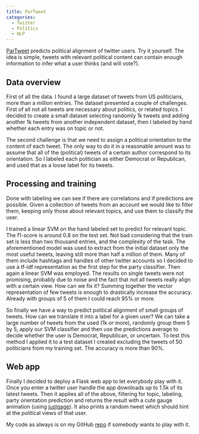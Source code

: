 ```yaml
---
title: ParTweet
categories:
  - Twitter
  - Politics
  - NLP
---
```


[ParTweet](http://www.partweet.com/) predicts political alignment of twitter users. Try it yourself.
The idea is simple, tweets with relevant political content can contain enough information
to infer what a user thinks (and will vote?).

## Data overview

First of all the data. I found a large dataset of tweets from US politicians, more than a million
entries. The dataset presented a couple of challenges. First of all not all tweets are necessary about politics, or 
related topics. I decided to create a small dataset selecting randomly 1k tweets and adding another
1k tweets from another independent dataset, then I labeled by hand whether each entry was on topic or not.

The second challenge is that we need to assign a political orientation to the content of each tweet. 
The only way to do it in a reasonable amount was to assume that all of the (political) tweets of 
a certain author correspond to its orientation. So I labeled each politician as either Democrat or Republican, and
used that as a loose label for its tweets.


## Processing and training

Done with labeling we can see if there are correlations and if predictions are possible.
Given a collection of tweets from an account we would like to filter them, keeping only those
about relevant topics, and use them to classify the user. 

I trained a linear SVM on the hand labeled set to predict for relevant topic. The f1-score is around
0.8 on the test set. Not bad considering that the train set is less than two thousand entries, and the complexity of the task. The aforementioned model was used to extract from the initial dataset only the most useful tweets,
leaving still more than half a million of them. Many of them include hashtags and handles of other twitter accounts
so I decided to use a tf-idf representation as the first step for the party classifier. 
Then again a linear SVM was employed. The results on single tweets were not promising, probably due to noise 
and the fact that not all tweets really align with a certain view. How can we fix it?
Summing together the vector representation of few tweets is enough to drastically increase the accuracy.
Already with groups of 5 of them I could reach 95% or more. 

So finally we have a way to predict political alignment of small groups of tweets. 
How can we translate it into a label for a given user?
We can take a large number of tweets from the used (1k or more), randomly group them 5 by 5, apply 
our SVM classifier and then use the predictions average to decide whether the user is Democrat, Republican, or uncertain.
To test this method I applied it to a test dataset I created excluding the tweets of 50 politicians from my training set.
The accuracy is more than 90%.



## Web app

Finally I decided to deploy a Flask web app to let everybody play with it. 
Once you enter a twitter user handle the app downloads up to 1.5k of its latest tweets.
Then it applies all of the above, filtering for topic, labeling, party orientation prediction and 
returns the result with a cute gauge animation (using [justgage](http://www.http://justgage.com//)).
It also prints a random tweet which should hint at the political views of that user.  


My code as always is on my GitHub [repo](https://github.com/roundedup) if somebody wants to play with it.

